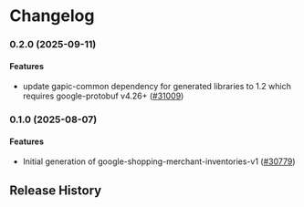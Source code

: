 # Changelog

### 0.2.0 (2025-09-11)

#### Features

* update gapic-common dependency for generated libraries to 1.2 which requires google-protobuf v4.26+ ([#31009](https://github.com/googleapis/google-cloud-ruby/issues/31009)) 

### 0.1.0 (2025-08-07)

#### Features

* Initial generation of google-shopping-merchant-inventories-v1 ([#30779](https://github.com/googleapis/google-cloud-ruby/issues/30779)) 

## Release History
